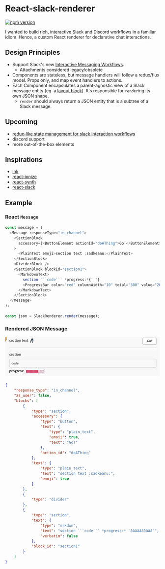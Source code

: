 # React-slack-renderer

[![npm version](https://img.shields.io/npm/v/react-slack-renderer.svg?style=for-the-badge)](https://npmjs.org/package/react-slack-renderer "View this project on npm")

I wanted to build rich, interactive Slack and Discord workflows in a familiar idiom. Hence, a custom React renderer for declarative chat interactions.

## Design Principles

* Support Slack's new [Interactive Messaging Workflows](https://api.slack.com/messaging/interactivity).
  * Attachments considered legacy/obsolete
* Components are stateless, but message handlers will follow a redux/flux model. Props only, and map event handlers to actions.
* Each Component encapsulates a parent-agnostic view of a Slack message entity (eg. a [layout block](https://api.slack.com/reference/messaging/blocks)). It's responsible for `render`ing its own JSON shape.
  * `render` should always return a JSON entity that is a subtree of a Slack message.

## Upcoming

* [redux-like state management for slack interaction workflows](https://github.com/andycmaj/react-chat-renderer/issues/4)
* discord support
* more out-of-the-box elements

## Inspirations

* [ink](https://github.com/vadimdemedes/ink/blob/master/src/reconciler.js)
* [react-ionize](https://github.com/mhink/react-ionize/blob/master/src/IonizeHostConfig.js)
* [react-synth](https://github.com/FormidableLabs/react-synth)
* [react-slack](https://github.com/andreyvital/react-slack-renderer/blob/master/components/SlackAttachment.js)

## Example

### React `Message`

```js
const message = (
  <Message responseType="in_channel">
    <SectionBlock
      accessory={<ButtonElement actionId="doAThing">Go!</ButtonElement>}
    >
      <PlainText emoji>section text :sadkeanu:</PlainText>
    </SectionBlock>
    <DividerBlock />
    <SectionBlock blockId="section1">
      <MarkdownText>
        section ```code``` *progress:*{' '}
        <ProgressBar color="red" columnWidth="10" total="300" value="200" />
      </MarkdownText>
    </SectionBlock>
  </Message>
);

const json = SlackRenderer.render(message);
```

### Rendered JSON Message

![slack message](/docs/slack-message.png)

```json
{
    "response_type": "in_channel",
    "as_user": false,
    "blocks": [
        {
            "type": "section",
            "accessory": {
                "type": "button",
                "text": {
                    "type": "plain_text",
                    "emoji": true,
                    "text": "Go!"
                },
                "action_id": "doAThing"
            },
            "text": {
                "type": "plain_text",
                "text": "section text :sadkeanu:",
                "emoji": true
            }
        },
        {
            "type": "divider"
        },
        {
            "type": "section",
            "text": {
                "type": "mrkdwn",
                "text": "section ```code``` *progress:* `ââââââââââ`",
                "verbatim": false
            },
            "block_id": "section1"
        }
    ]
}
```
